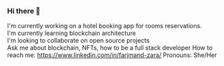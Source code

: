 ### Hi there 👋

<!--
**Farjmand/Farjmand** is a ✨ _special_ ✨ repository because its `README.md` (this file) appears on your GitHub profile.

Here are some ideas to get you started:

- 🔭 I’m currently working on ...
- 🌱 I’m currently learning ...
- 👯 I’m looking to collaborate on ...
- 🤔 I’m looking for help with ...
- 💬 Ask me about ...
- 📫 How to reach me: ...
- 😄 Pronouns: ...
- ⚡ Fun fact: ...
-->


I'm currently working on a hotel booking app for rooms reservations. </br>
I'm currently learning blockchain architecture </br>
I'm looking to collaborate on open source projects </br>
Ask me about blockchain, NFTs, how to be a full stack developer
How to reach me: https://www.linkedin.com/in/farjmand-zara/
Pronouns: She/Her
